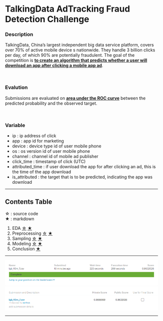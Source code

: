 # TalkingData AdTracking Fraud Detection Challenge

### Description
TalkingData, China’s largest independent big data service platform, covers over 70% of active mobile device
s nationwide. They handle 3 billion clicks per day, of which 90% are potentially fraudulent. The goal of the
competition is <U><b>to create an algorithm that predicts whether a user will download an app after clicking a
mobile app ad</b></U>.

<br>

### Evalution
Submissions are evaluated on <U><b>area under the ROC curve</b></U> between the predicted probability and the
observed target.

<br>

### Variable
* ip : ip address of click
* app : app id for marketing
* device : device type id of user mobile phone
* os : os version id of user mobile phone
* channel : channel id of mobile ad publisher
* click_time : timestamp of click (UTC)
* attributed_time : if user download the app for after clicking an ad, this is the time of the app download
* is_attributed : the target that is to be predicted, indicating the app was download

---

## Contents Table
☆ : source code <br>
★ : markdown

1. EDA [☆](01_EDA.py) [★](01_EDA.md)
2. Preprocessing [☆](02_Preprocessing.py) [★](02_Preprocessing.md)
3. Sampling [☆](03_Sampling.py) [★](03_Sampling.md)
4. Modeling [☆](04_Modeling.py) [★](04_Modeling.md)
5. Conclusion [★](05_Conclusion.md)

---

![best score](lgb_40m_7.png) <br>
![best score](lgb_40m_7_2.png)

---
